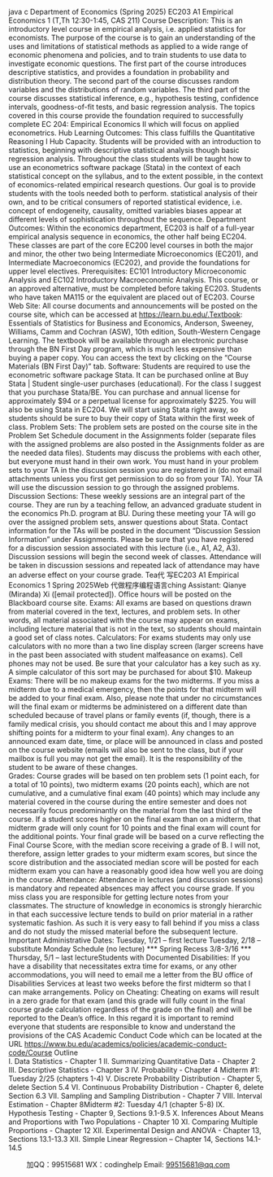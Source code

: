 java c
Department of Economics (Spring 2025)
EC203 A1 Empirical Economics 1   (T,Th 12:30-1:45, CAS 211)
Course Description:      This is an introductory level course in empirical analysis, i.e.    applied statistics for economists.    The purpose of the course is to gain an understanding of the uses and limitations of statistical methods as applied to a wide range of economic phenomena and policies, and to train students to use data to investigate economic questions.    The first part of the course introduces descriptive statistics, and provides a foundation in probability and distribution theory.    The second part of the course discusses random variables and the distributions of random variables.    The third part of the course discusses statistical inference, e.g., hypothesis testing, confidence intervals, goodness-of-fit tests, and basic regression analysis.    The topics covered in this course provide the foundation required to successfully complete EC 204:    Empirical Economics II which will focus on applied econometrics.
Hub Learning Outcomes:    This class fulfills the Quantitative Reasoning I Hub Capacity.    Students will be provided with an introduction to statistics, beginning with descriptive statistical analysis though basic regression analysis.    Throughout the class students will be taught how to use an econometrics software package (Stata) in the context of each statistical concept on the syllabus, and to the extent possible, in the context of economics-related empirical research questions.    Our goal is to provide students with the tools needed both to perform. statistical analysis of their own, and to be critical consumers of reported statistical evidence, i.e. concept of endogeneity, causality, omitted variables biases appear at different levels of sophistication throughout the sequence.
Department Outcomes: Within the economics department, EC203 is half of a full-year empirical analysis sequence in economics, the other half being EC204.    These classes are part of the core EC200 level courses in both the major and minor, the other two being Intermediate Microeconomics (EC201), and Intermediate Macroeconomics (EC202), and provide the foundations for upper level electives.
Prerequisites:    EC101 Introductory Microeconomic Analysis and   EC102 Introductory Macroeconomic Analysis.    This course, or an approved alternative, must be completed   before   taking EC203. Students who have taken MA115 or the equivalent are placed out of EC203.
Course Web Site:    All course documents and announcements will be posted on the course site, which can be accessed at https://learn.bu.edu/.Textbook:    Essentials of Statistics for Business and Economics, Anderson, Sweeney, Williams, Camm and Cochran (ASW), 10th   edition, South-Western Cengage Learning.    The textbook will be available through an electronic purchase through the BN First Day program, which is much less expensive than buying a paper copy. You can access the text by clicking on the “Course Materials (BN First Day)” tab.
Software: Students are required to use the econometric software package Stata.    It can be purchased online at Buy Stata | Student single-user purchases (educational).    For the class I suggest that you purchase Stata/BE. You can purchase and annual license for approximately $94 or a perpetual license for approximately $225. You will also be using Stata in EC204.    We will start using Stata right away, so students should be sure to buy their copy of Stata within the first week of class.
Problem Sets:    The problem sets are posted on the course site in the Problem Set Schedule document in the Assignments folder (separate files with the assigned problems are also posted in the Assignments folder as are the needed data files).    Students may discuss the problems with each other, but everyone must hand in their own work.    You must hand in your problem sets to your TA in the discussion session you are registered in (do not email attachments unless you first get permission to do so from your TA). Your TA will use the discussion session to go through the assigned problems.
Discussion Sections:    These weekly sessions are an integral part of the course.    They are run by a teaching fellow, an advanced graduate student in the economics Ph.D. program at BU.    During these meeting your TA will go over the assigned problem sets, answer questions about Stata.    Contact information for the TAs will be posted in the document “Discussion Session Information” under Assignments.    Please be sure that you have registered for a discussion session associated with this lecture (i.e., A1, A2, A3). Discussion sessions will begin the second week of classes. Attendance will be taken in discussion sessions and repeated lack of attendance may have an adverse effect on your course grade.
Tea代 写EC203 A1 Empirical Economics 1 Spring 2025Web
代做程序编程语言ching Assistant: Qianye (Miranda) Xi ([email   protected]). Office hours will be posted on the Blackboard course site.
Exams:    All exams are based on questions drawn from material covered in the text, lectures, and problem sets.    In other words, all material associated with the course may appear on exams, including lecture material that is not in the text, so students should maintain a good set of class notes.
Calculators: For exams students may only use calculators with no more than a two line display screen (larger screens have in the past been associated with student malfeasance on exams).    Cell phones may not be used. Be sure that your calculator has a key such as xy. A simple calculator of this sort may be purchased for about $10.
Makeup Exams:   There will be no makeup exams for the two midterms.    If you miss a midterm due to a medical emergency, then the points for that midterm will be added to your final exam.    Also, please note that under no circumstances will the final exam or midterms be administered on a different date than scheduled because of travel plans or family events (if, though, there is a family medical crisis, you should contact me about this and I may approve shifting points for a midterm to your final exam).    Any changes to an announced exam date, time, or place will be announced in class and posted on the course website (emails will also be sent to the class, but if your mailbox is full you may not get the email).    It is the responsibility of the student to be aware of these changes.      
Grades:    Course grades will be based on ten problem sets (1 point each, for a total of 10 points), two midterm exams (20 points each), which are not cumulative, and a cumulative   final exam   (40 points) which may include any material covered in the course during the entire semester and does not necessarily focus predominantly on the material from the last third of the course.       If a student scores higher on the final exam than on a midterm, that midterm grade will only count for 10 points and the final exam will count for the additional points.    Your final grade will be based on a curve reflecting the Final Course Score, with the median score receiving a grade of B.    I will not, therefore, assign letter grades to your midterm exam scores, but since the score distribution and the associated median score will be posted for each midterm exam you can have a reasonably good idea how well you are doing in the course.
Attendance:    Attendance in lectures (and discussion sessions) is mandatory   and repeated absences may affect you course grade. If you miss class you are responsible for getting lecture notes from your classmates.    The structure of knowledge in economics is strongly hierarchic in that each successive lecture tends to build on prior material in a rather systematic fashion.    As such it is very easy to fall behind if you miss a class and do not study the missed material before   the subsequent lecture.
Important Administrative Dates: 	Tuesday, 1/21 – first lecture
Tuesday, 2/18 – substitute Monday Schedule (no lecture)
*** Spring Recess 3/8-3/16 *** 
Thursday, 5/1    – last lectureStudents with Documented Disabilities: If you have a disability that necessitates extra time for exams, or any other accommodations, you will need to email me a letter from the BU office of Disabilities Services at least two weeks before the first midterm   so that I can make arrangements.
Policy on Cheating:    Cheating on exams will result in a zero grade for that exam (and this grade will fully count in the final course grade calculation regardless of the grade on the final) and will be reported to the Dean’s office.    In this regard it is important to remind everyone that students are responsible to know and understand the provisions of the CAS Academic Conduct Code which can be located at the URL    https://www.bu.edu/academics/policies/academic-conduct-code/Course Outline   
I.    Data  Statistics - Chapter 1
II. Summarizing Quantitative Data - Chapter 2
III. Descriptive Statistics - Chapter 3
IV. Probability - Chapter 4   Midterm #1:   Tuesday 2/25 (chapters 1-4)
V. Discrete Probability Distribution - Chapter 5, delete Section 5.4
VI. Continuous Probability Distribution - Chapter 6, delete Section 6.3
VII. Sampling and Sampling Distribution - Chapter 7
VIII. Interval Estimation - Chapter 8Midterm #2:   Tuesday 4/1 (chapter 5-8)
IX. Hypothesis Testing - Chapter 9, Sections 9.1-9.5
X. Inferences About Means and Proportions with Two Populations - Chapter 10
XI. Comparing Multiple Proportions - Chapter 12
XII. Experimental Design and ANOVA - Chapter 13, Sections 13.1-13.3
XII. Simple Linear Regression – Chapter 14, Sections 14.1-14.5 
   
   


         
加QQ：99515681  WX：codinghelp  Email: 99515681@qq.com
